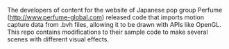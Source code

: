 The developers of content for the website of Japanese pop group Perfume (http://www.perfume-global.com) released code that imports motion capture data from .bvh files, allowing it to be drawn with APIs like OpenGL. This repo contains modifications to their sample code to make several scenes with different visual effects.
